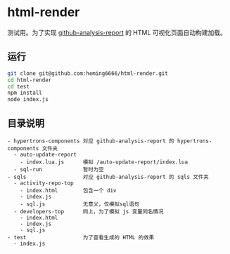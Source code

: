 # html-render

测试用。为了实现 [github-analysis-report](https://github.com/X-lab2017/github-analysis-report) 的 HTML 可视化页面自动构建加载。

## 运行

```bash
git clone git@github.com:heming6666/html-render.git
cd html-render
cd test
npm install
node index.js
```

## 目录说明

```
- hypertrons-components 对应 github-analysis-report 的 hypertrons-components 文件夹
  - auto-update-report
    - index.lua.js      模拟 /auto-update-report/index.lua
  - sql-run             暂时为空
- sqls                  对应 github-analysis-report 的 sqls 文件夹
  - activity-repo-top
    - index.html        包含一个 div
    - index.js
    - sql.js            无意义，仅模拟sql语句
  - developers-top      同上，为了模拟 js 变量同名情况
    - index.html
    - index.js
    - sql.js
- test                  为了查看生成的 HTML 的效果
  - index.js
```
